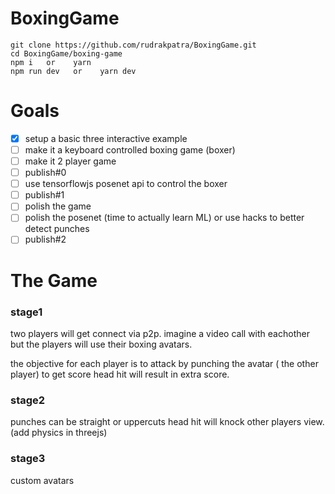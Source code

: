 # BoxingGame

```
git clone https://github.com/rudrakpatra/BoxingGame.git
cd BoxingGame/boxing-game
npm i   or    yarn
npm run dev   or    yarn dev

```

# Goals
- [x] setup a basic three interactive example
- [ ] make it a keyboard controlled boxing game (boxer)
- [ ] make it 2 player game
- [ ] publish#0
- [ ] use tensorflowjs posenet api to control the boxer
- [ ] publish#1
- [ ] polish the game
- [ ] polish the posenet (time to actually learn ML) or use hacks to better detect punches
- [ ] publish#2

# The Game
### stage1
two players will get connect via p2p.
imagine a video call with eachother but the players will use their boxing avatars.

the objective for each player is to attack by punching the avatar ( the other player) to get score
head hit will result in extra score.

### stage2
punches can be straight or uppercuts
head hit will knock other players view. (add physics in threejs)

### stage3
custom avatars
